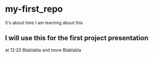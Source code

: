 # my-first_repo
it's about time I am learning about this

## I will use this for the first project presentation
at 12:20
Blablabla and more Blablabla
